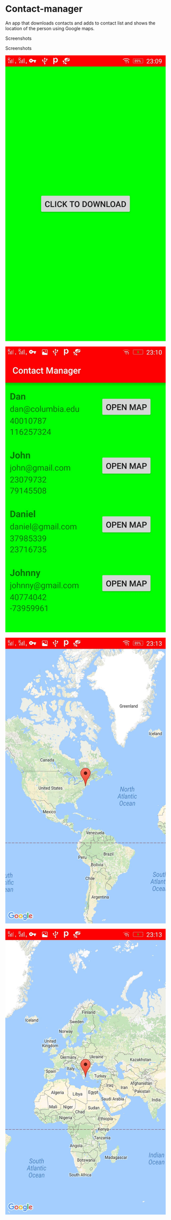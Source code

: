 # Contact-manager
An app that downloads contacts and adds to contact list and shows the location of the person using Google maps.

Screenshots

Screenshots

![1](https://github.com/francistom/Contact-manager/blob/master/Screenshot/s1.jpg)

![2](https://github.com/francistom/Contact-manager/blob/master/Screenshot/s2.jpg)

![3](https://github.com/francistom/Contact-manager/blob/master/Screenshot/s3.jpg)

![4](https://github.com/francistom/Contact-manager/blob/master/Screenshot/s4.jpg)


